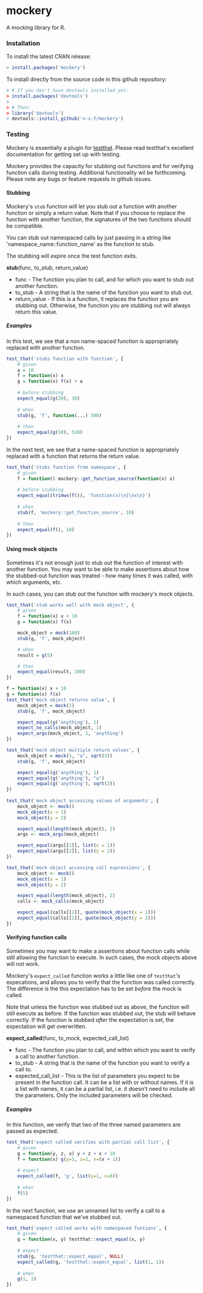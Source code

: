 # mockery
A mocking library for R.

### Installation

To install the latest CRAN release:

```.R
> install.packages('mockery')
```

To install directly from the source code in this github repository:

```.R
> # If you don't have devtools installed yet:
> install.packages('devtools')
>
> # Then:
> library('devtools')
> devtools::install_github('n-s-f/mockery')
```

### Testing

Mockery is essentially a plugin for [testthat](github.com/hadley/testthat).  Please read testthat's excellent documentation for getting set up with testing.

Mockery provides the capacity for stubbing out functions and for verifying function calls during testing. Additional functionality wil be forthcoming.  Please note any bugs or feature requests in github issues.

#### Stubbing

Mockery's `stub` function will let you stub out a function with another function or simply a return value.  Note that if you choose to replace the function with another function, the signatures of the two functions should be compatible.

You can stub out namespaced calls by just passing in a string like 'namespace_name::function_name' as the function to stub.

The stubbing will expire once the test function exits.

**stub**(func, to_stub, return_value)
- func - The function you plan to call, and for which you want to stub out another function.
- to_stub - A string that is the name of the function you want to stub out.
- return_value - If this is a function, it replaces the function you are stubbing out. Otherwise, the function you are stubbing out will always return this value.

##### Examples

In this test, we see that a non name-spaced function is appropriately replaced with another function.

```.R
test_that('stubs function with function', {                                        
    # given                                                                        
    a = 10                                                                         
    f = function(x) x                                                              
    g = function(x) f(x) + a                                                       
  
    # before stubbing                                                              
    expect_equal(g(20), 30)                                                        
  
    # when                                                                         
    stub(g, 'f', function(...) 500)                                                
    
    # then                                                                         
    expect_equal(g(10), 510)                                                       
})   
```

In the next test, we see that a name-spaced function is appropriately replaced with a function that returns the return value.

```.R
test_that('stubs function from namespace', {                                       
    # given                                                                        
    f = function() mockery::get_function_source(function(x) x)                     
                                                                                   
    # before stubbing                                                              
    expect_equal(trimws(f()), 'function(x)\n{\nx\n}')                              
                                                                                   
    # when                                                                         
    stub(f, 'mockery::get_function_source', 10)                                    
                                                                                   
    # then                                                                         
    expect_equal(f(), 10)                                                          
})
```

#### Using mock objects

Sometimes it's not enough just to stub out the function of interest with another function. You may want to be able to make assertions about how the stubbed-out function was treated - how many times it was called, with which arguments, etc.

In such cases, you can stub out the function with mockery's mock objects.

```.R
test_that('stub works well with mock object', {
    # given
    f = function(x) x + 10
    g = function(x) f(x)

    mock_object = mock(100)
    stub(g, 'f', mock_object)

    # when
    result = g(5)

    # then
    expect_equal(result, 100)
})

f = function(x) x + 10
g = function(x) f(x)
test_that('mock object returns value', {
    mock_object = mock(1)
    stub(g, 'f', mock_object) 

    expect_equal(g('anything'), 1)
    expect_no_calls(mock_object, 1)
    expect_args(mock_object, 1, 'anything')
})

test_that('mock object multiple return values', {
    mock_object = mock(1, "a", sqrt(3))
    stub(g, 'f', mock_object) 

    expect_equal(g('anything'), 1)
    expect_equal(g('anything'), "a")
    expect_equal(g('anything'), sqrt(3))
})
                                   
test_that('mock object accessing values of arguments', {
    mock_object <- mock()
    mock_object(x = 1)
    mock_object(y = 2)

    expect_equal(length(mock_object), 2)
    args <- mock_args(mock_object)

    expect_equal(args[[1]], list(x = 1))
    expect_equal(args[[2]], list(y = 2))
})

test_that('mock object accessing call expressions', {
    mock_object <- mock()
    mock_object(x = 1)
    mock_object(y = 2)

    expect_equal(length(mock_object), 2)
    calls <- mock_calls(mock_object)

    expect_equal(calls[[1]], quote(mock_object(x = 1)))
    expect_equal(calls[[2]], quote(mock_object(y = 2)))
})
```

#### Verifying function calls

Sometimes you may want to make a assertions about function calls while still allowing the function to execute. In such cases, the mock objects above will not work.

Mockery's `expect_called` function works a little like one of `testthat`'s expecations, and allows you to verify that the function was called correctly. The difference is the this expectation has to be set _before_ the mock is called.

Note that unless the function was stubbed out as above, the function will still execute as before. If the function was stubbed out, the stub will behave correctly.  If the function is stubbed _after_ the expectation is set, the expectation will get overwritten.

**expect_called**(func, to_mock, expected_call_list)
- func - The function you plan to call, and within which you want to verify a call to another function.
- to_stub - A string that is the name of the function you want to verify a call to.
- expected_call_list - This is the list of parameters you expect to be present in the function call. It can be a list with or without names. If it is a list _with_ names, it can be a partial list, i.e. it doesn't need to include all the parameters. Only the included parameters will be checked.

##### Examples

In this function, we verify that two of the three named parameters are passed as expected.

```.R
test_that('expect called verifies with partial call list', {                    
    # given                                                                     
    g = function(y, z, x) y + z + x + 10                                        
    f = function(x) g(y=1, z=2, x=(x + 1))                                      
                                                                                
    # expect                                                                    
    expect_called(f, 'g', list(y=1, x=6))                              
                                                                                
    # when                                                                      
    f(5)                                                                        
})   
```

In the next function, we use an unnamed list to verify a call to a namespaced function that we've stubbed out.

```.R
test_that('expect called works with namespaced funtions', {                   
    # given                                                                     
    g = function(x, y) testthat::expect_equal(x, y)                             
                                                                                
    # expect  
    stub(g, 'testthat::expect_equal', NULL)
    expect_called(g, 'testthat::expect_equal', list(1, 1))             
                                                                                
    # when                                                                      
    g(1, 1)                                                                     
})                                                                              
```

